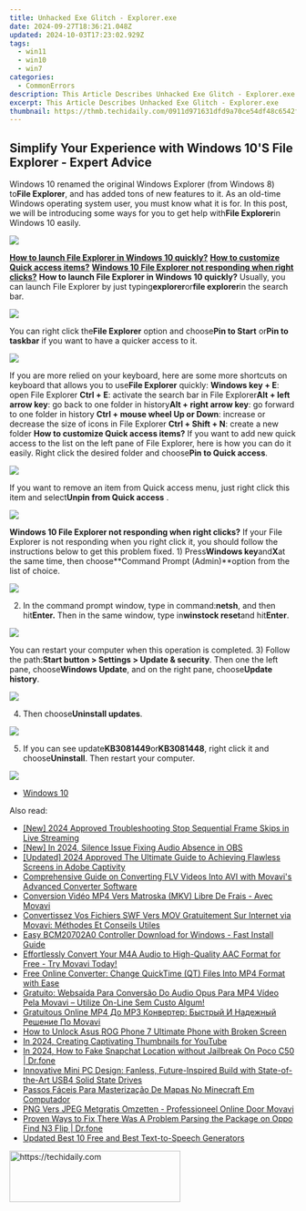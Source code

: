 ```yaml
---
title: Unhacked Exe Glitch - Explorer.exe
date: 2024-09-27T18:36:21.048Z
updated: 2024-10-03T17:23:02.929Z
tags:
  - win11
  - win10
  - win7
categories:
  - CommonErrors
description: This Article Describes Unhacked Exe Glitch - Explorer.exe
excerpt: This Article Describes Unhacked Exe Glitch - Explorer.exe
thumbnail: https://thmb.techidaily.com/0911d971631dfd9a70ce54df48c6542f0fb3a0ed015eda89c92fcb9372e4bb6e.jpg
---
```


## Simplify Your Experience with Windows 10'S File Explorer - Expert Advice

Windows 10 renamed the original Windows Explorer (from Windows 8) to**File Explorer**, and has added tons of new features to it. As an old-time Windows operating system user, you must know what it is for. In this post, we will be introducing some ways for you to get help with**File Explorer**in Windows 10 easily.

![](https://images.drivereasy.com/wp-content/uploads/2016/12/file-explorer-in-window-s10.jpg)

[**How to launch File Explorer in Windows 10 quickly?**](https://tools.techidaily.com/drivereasy/download/) [**How to customize Quick access items?**](https://tools.techidaily.com/drivereasy/download/) [**Windows 10 File Explorer not responding when right clicks?**](https://tools.techidaily.com/drivereasy/download/)   **How to launch File Explorer in Windows 10 quickly?** Usually, you can launch File Explorer by just typing**explorer**or**file explorer**in the search bar.

![](https://images.drivereasy.com/wp-content/uploads/2016/12/img_584913472d50a-600x522.jpg)

 You can right click the**File Explorer** option and choose**Pin to Start** or**Pin to taskbar** if you want to have a quicker access to it.

![](https://images.drivereasy.com/wp-content/uploads/2016/12/img_584913edbf2bf.jpg)

 If you are more relied on your keyboard, here are some more shortcuts on keyboard that allows you to use**File Explorer** quickly: **Windows key + E**: open File Explorer **Ctrl + E**: activate the search bar in File Explorer**Alt + left arrow key**: go back to one folder in history**Alt + right arrow key**: go forward to one folder in history **Ctrl + mouse wheel Up or Down**: increase or decrease the size of icons in File Explorer **Ctrl + Shift + N**: create a new folder   **How to customize Quick access items?** If you want to add new quick access to the list on the left pane of File Explorer, here is how you can do it easily. Right click the desired folder and choose**Pin to Quick access**.

![](https://images.drivereasy.com/wp-content/uploads/2016/12/pin-to-quick-access.jpg)

 If you want to remove an item from Quick access menu, just right click this item and select**Unpin from Quick access** .

![](https://images.drivereasy.com/wp-content/uploads/2016/12/unpin-from-quick-access.jpg)

 **Windows 10 File Explorer not responding when right clicks?** If your File Explorer is not responding when you right click it, you should follow the instructions below to get this problem fixed. 1) Press**Windows key**and**X**at the same time, then choose**Command Prompt (Admin)**option from the list of choice.

![](https://images.drivereasy.com/wp-content/uploads/2016/12/img_58491b710eb2d.png)

2) In the command prompt window, type in command:**netsh**, and then hit**Enter.** Then in the same window, type in**winstock reset**and hit**Enter**.

![](https://images.drivereasy.com/wp-content/uploads/2016/12/img_58491c14e6750.jpg)

You can restart your computer when this operation is completed. 3) Follow the path:**Start button > Settings > Update & security**. Then one the left pane, choose**Windows Update**, and on the right pane, choose**Update history**.

![](https://images.drivereasy.com/wp-content/uploads/2016/12/img_58491d95611c0-600x476.jpg)

4) Then choose**Uninstall updates**.

![](https://images.drivereasy.com/wp-content/uploads/2016/12/img_58491d7901b10-600x462.jpg)

5) If you can see update**KB3081449**or**KB3081448**, right click it and choose**Uninstall**. Then restart your computer.

![](https://images.drivereasy.com/wp-content/uploads/2016/12/img_58491df2251f5-600x330.jpg)

* [Windows 10](https://tools.techidaily.com/drivereasy/download/)

<ins class="adsbygoogle"
     style="display:block"
     data-ad-format="autorelaxed"
     data-ad-client="ca-pub-7571918770474297"
     data-ad-slot="1223367746"></ins>

<ins class="adsbygoogle"
     style="display:block"
     data-ad-client="ca-pub-7571918770474297"
     data-ad-slot="8358498916"
     data-ad-format="auto"
     data-full-width-responsive="true"></ins>

<span class="atpl-alsoreadstyle">Also read:</span>
<div><ul>
<li><a href="https://screen-video-capture.techidaily.com/new-2024-approved-troubleshooting-stop-sequential-frame-skips-in-live-streaming/"><u>[New] 2024 Approved Troubleshooting Stop Sequential Frame Skips in Live Streaming</u></a></li>
<li><a href="https://remote-screen-capture.techidaily.com/new-in-2024-silence-issue-fixing-audio-absence-in-obs/"><u>[New] In 2024, Silence Issue Fixing Audio Absence in OBS</u></a></li>
<li><a href="https://screen-activity-recording.techidaily.com/updated-2024-approved-the-ultimate-guide-to-achieving-flawless-screens-in-adobe-captivity/"><u>[Updated] 2024 Approved The Ultimate Guide to Achieving Flawless Screens in Adobe Captivity</u></a></li>
<li><a href="https://win-howtos.techidaily.com/comprehensive-guide-on-converting-flv-videos-into-avi-with-movavis-advanced-converter-software/"><u>Comprehensive Guide on Converting FLV Videos Into AVI with Movavi's Advanced Converter Software</u></a></li>
<li><a href="https://win-howtos.techidaily.com/conversion-video-mp4-vers-matroska-mkv-libre-de-frais-avec-movavi/"><u>Conversion Vidéo MP4 Vers Matroska (MKV) Libre De Frais - Avec Movavi</u></a></li>
<li><a href="https://win-howtos.techidaily.com/convertissez-vos-fichiers-swf-vers-mov-gratuitement-sur-internet-via-movavi-methodes-et-conseils-utiles/"><u>Convertissez Vos Fichiers SWF Vers MOV Gratuitement Sur Internet via Movavi: Méthodes Et Conseils Utiles</u></a></li>
<li><a href="https://driver-download.techidaily.com/easy-bcm20702a0-controller-download-for-windows-fast-install-guide/"><u>Easy BCM20702A0 Controller Download for Windows - Fast Install Guide</u></a></li>
<li><a href="https://win-howtos.techidaily.com/effortlessly-convert-your-m4a-audio-to-high-quality-aac-format-for-free-try-movavi-today/"><u>Effortlessly Convert Your M4A Audio to High-Quality AAC Format for Free - Try Movavi Today!</u></a></li>
<li><a href="https://win-howtos.techidaily.com/free-online-converter-change-quicktime-qt-files-into-mp4-format-with-ease/"><u>Free Online Converter: Change QuickTime (QT) Files Into MP4 Format with Ease</u></a></li>
<li><a href="https://win-howtos.techidaily.com/gratuito-websaida-para-conversao-do-audio-opus-para-mp4-video-pela-movavi-utilize-on-line-sem-custo-algum/"><u>Gratuito: Websaída Para Conversão Do Audio Opus Para MP4 Vídeo Pela Movavi – Utilize On-Line Sem Custo Algum!</u></a></li>
<li><a href="https://win-howtos.techidaily.com/gratuitous-online-mp4-do-mp3-konverter-bystryj-i-nadezhnyj-reshenie-po-movavi/"><u>Gratuitous Online MP4 До MP3 Конвертер: Быстрый И Надежный Решение По Movavi</u></a></li>
<li><a href="https://android-unlock.techidaily.com/how-to-unlock-asus-rog-phone-7-ultimate-phone-with-broken-screen-by-drfone-android/"><u>How to Unlock Asus ROG Phone 7 Ultimate Phone with Broken Screen</u></a></li>
<li><a href="https://youtube-videos.techidaily.com/in-2024-creating-captivating-thumbnails-for-youtube/"><u>In 2024, Creating Captivating Thumbnails for YouTube</u></a></li>
<li><a href="https://location-social.techidaily.com/in-2024-how-to-fake-snapchat-location-without-jailbreak-on-poco-c50-drfone-by-drfone-virtual-android/"><u>In 2024, How to Fake Snapchat Location without Jailbreak On Poco C50 | Dr.fone</u></a></li>
<li><a href="https://extra-guidance.techidaily.com/innovative-mini-pc-design-fanless-future-inspired-build-with-state-of-the-art-usb4-solid-state-drives/"><u>Innovative Mini PC Design: Fanless, Future-Inspired Build with State-of-the-Art USB4 Solid State Drives</u></a></li>
<li><a href="https://win-howtos.techidaily.com/passos-faceis-para-masterizacao-de-mapas-no-minecraft-em-computador/"><u>Passos Fáceis Para Masterização De Mapas No Minecraft Em Computador</u></a></li>
<li><a href="https://win-howtos.techidaily.com/png-vers-jpeg-metgratis-omzetten-professioneel-online-door-movavi/"><u>PNG Vers JPEG Metgratis Omzetten - Professioneel Online Door Movavi</u></a></li>
<li><a href="https://fix-guide.techidaily.com/proven-ways-to-fix-there-was-a-problem-parsing-the-package-on-oppo-find-n3-flip-drfone-by-drfone-fix-android-problems-fix-android-problems/"><u>Proven Ways to Fix There Was A Problem Parsing the Package on Oppo Find N3 Flip | Dr.fone</u></a></li>
<li><a href="https://ai-voice.techidaily.com/updated-best-10-free-and-best-text-to-speech-generators/"><u>Updated Best 10 Free and Best Text-to-Speech Generators</u></a></li>
</ul></div>

<!-- affiliate ads begin -->
<a href="https://aligracehair.sjv.io/c/5597632/2016129/19272" target="_top" id="2016129">
  <img src="//a.impactradius-go.com/display-ad/19272-2016129" border="0" alt="https://techidaily.com" width="300" height="90"/>
</a>
<img height="0" width="0" src="https://aligracehair.sjv.io/i/5597632/2016129/19272" style="position:absolute;visibility:hidden;" border="0" />
<!-- affiliate ads end -->

